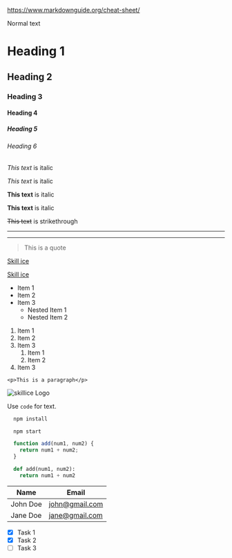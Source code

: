 <!-- Headings -->
https://www.markdownguide.org/cheat-sheet/

Normal text
# Heading 1
## Heading 2
### Heading 3
#### Heading 4
##### Heading 5
###### Heading 6



<!-- Italics -->
*This text* is italic

_This text_ is italic

<!-- Strong -->
**This text** is italic

__This text__ is italic

<!-- Strikethrough -->
~~This text~~ is strikethrough

<!-- Horizontal Rule -->

---
___

<!-- Blockquote -->

> This is a quote

<!-- Links -->
[Skill ice](http://skillice.com/)

[Skill ice](http://skillice.com/ "Skill ice")

<!-- UL -->
* Item 1
* Item 2
* Item 3
  * Nested Item 1
  * Nested Item 2

<!-- OL -->
1. Item 1
1. Item 2
1. Item 3
	1. Item 1
	1. Item 2
1. Item 3

<!-- Inline Code Block -->
`<p>This is a paragraph</p>`

<!-- Images -->
![skillice Logo](http://skillice.com/wp-content/themes/kibria/assets/img/kibria.png)

<!-- Github Markdown -->

<!-- Code Blocks -->

Use `code` for text.

```bash
  npm install

  npm start
```

```javascript
  function add(num1, num2) {
    return num1 + num2;
  }
```

```python
  def add(num1, num2):
    return num1 + num2
```

<!-- Tables -->

| Name     | Email          |
| -------- | -------------- |
| John Doe | john@gmail.com |
| Jane Doe | jane@gmail.com |

<!-- Task List -->
* [x] Task 1
* [x] Task 2
* [ ] Task 3
